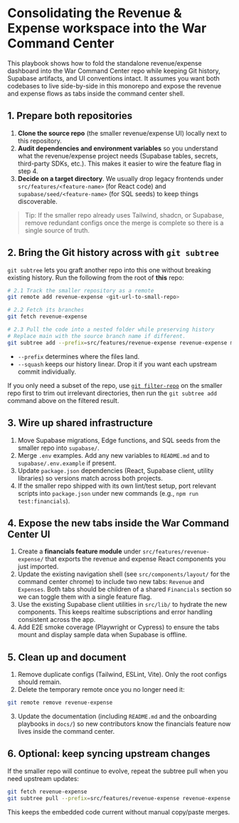 # Consolidating the Revenue & Expense workspace into the War Command Center

This playbook shows how to fold the standalone revenue/expense dashboard into the War Command Center repo while keeping Git
history, Supabase artifacts, and UI conventions intact. It assumes you want both codebases to live side-by-side in this
monorepo and expose the revenue and expense flows as tabs inside the command center shell.

## 1. Prepare both repositories

1. **Clone the source repo** (the smaller revenue/expense UI) locally next to this repository.
2. **Audit dependencies and environment variables** so you understand what the revenue/expense project needs (Supabase tables,
   secrets, third-party SDKs, etc.). This makes it easier to wire the feature flag in step 4.
3. **Decide on a target directory**. We usually drop legacy frontends under `src/features/<feature-name>` (for React code)
   and `supabase/seed/<feature-name>` (for SQL seeds) to keep things discoverable.

> Tip: If the smaller repo already uses Tailwind, shadcn, or Supabase, remove redundant configs once the merge is complete so
> there is a single source of truth.

## 2. Bring the Git history across with `git subtree`

`git subtree` lets you graft another repo into this one without breaking existing history. Run the following from the root of
**this** repo:

```bash
# 2.1 Track the smaller repository as a remote
git remote add revenue-expense <git-url-to-small-repo>

# 2.2 Fetch its branches
git fetch revenue-expense

# 2.3 Pull the code into a nested folder while preserving history
# Replace main with the source branch name if different.
git subtree add --prefix=src/features/revenue-expense revenue-expense main --squash
```

- `--prefix` determines where the files land.
- `--squash` keeps our history linear. Drop it if you want each upstream commit individually.

If you only need a subset of the repo, use [`git filter-repo`](https://github.com/newren/git-filter-repo) on the smaller repo
first to trim out irrelevant directories, then run the `git subtree add` command above on the filtered result.

## 3. Wire up shared infrastructure

1. Move Supabase migrations, Edge functions, and SQL seeds from the smaller repo into `supabase/`.
2. Merge `.env` examples. Add any new variables to `README.md` and to `supabase/.env.example` if present.
3. Update `package.json` dependencies (React, Supabase client, utility libraries) so versions match across both projects.
4. If the smaller repo shipped with its own lint/test setup, port relevant scripts into `package.json` under new commands (e.g.,
   `npm run test:financials`).

## 4. Expose the new tabs inside the War Command Center UI

1. Create a **financials feature module** under `src/features/revenue-expense/` that exports the revenue and expense React
   components you just imported.
2. Update the existing navigation shell (see `src/components/layout/` for the command center chrome) to include two new tabs:
   `Revenue` and `Expenses`. Both tabs should be children of a shared `Financials` section so we can toggle them with a single
   feature flag.
3. Use the existing Supabase client utilities in `src/lib/` to hydrate the new components. This keeps realtime subscriptions
   and error handling consistent across the app.
4. Add E2E smoke coverage (Playwright or Cypress) to ensure the tabs mount and display sample data when Supabase is offline.

## 5. Clean up and document

1. Remove duplicate configs (Tailwind, ESLint, Vite). Only the root configs should remain.
2. Delete the temporary remote once you no longer need it:

```bash
git remote remove revenue-expense
```

3. Update the documentation (including `README.md` and the onboarding playbooks in `docs/`) so new contributors know the
   financials feature now lives inside the command center.

## 6. Optional: keep syncing upstream changes

If the smaller repo will continue to evolve, repeat the subtree pull when you need upstream updates:

```bash
git fetch revenue-expense
git subtree pull --prefix=src/features/revenue-expense revenue-expense main --squash
```

This keeps the embedded code current without manual copy/paste merges.
